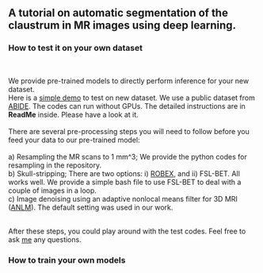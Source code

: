 
## A tutorial on automatic segmentation of the claustrum in MR images using deep learning. 

### How to test it on your own dataset

<br />

We provide pre-trained models to directly perform inference for your new dataset.  <br /> 
Here is a [simple demo](https://drive.google.com/file/d/1b0XS8LjRM-rZMPOL8qM6voG-A5jcdUgK/view?usp=sharing) to test on new dataset. We use a public dataset from [ABIDE](http://fcon_1000.projects.nitrc.org/indi/abide/). The codes can run without GPUs.  The detailed instructions are in **ReadMe** inside. Please have a look at it. <br /> 
<br />
There are several pre-processing steps you will need to follow before you feed your data to our pre-trained model: <br /> <br />
a) Resampling the MR scans to 1 mm^3; We provide the python codes for resampling in the repository. <br />
b) Skull-stripping; There are two options: i) [ROBEX](https://www.nitrc.org/projects/robex), and ii) FSL-BET. All works well. We provide a simple bash file to use FSL-BET to deal with a couple of images in a loop. <br />
c) Image denoising using an adaptive nonlocal means filter for 3D MRI ([ANLM](https://sites.google.com/site/pierrickcoupe/softwares/denoising-for-medical-imaging/mri-denoising)). The default setting was used in our work.  <br /> <br />

After these steps, you could play around with the test codes. Feel free to ask [me](hongwei.li@tum.de) any questions.  <br />


### How to train your own models
